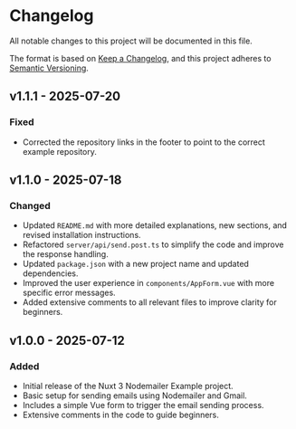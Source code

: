 # Changelog

All notable changes to this project will be documented in this file.

The format is based on [Keep a Changelog](https://keepachangelog.com/en/1.0.0/), and this project adheres
to [Semantic Versioning](https://semver.org/spec/v2.0.0.html).

## v1.1.1 - 2025-07-20

### Fixed

- Corrected the repository links in the footer to point to the correct example repository.

## v1.1.0 - 2025-07-18

### Changed

- Updated `README.md` with more detailed explanations, new sections, and revised installation instructions.
- Refactored `server/api/send.post.ts` to simplify the code and improve the response handling.
- Updated `package.json` with a new project name and updated dependencies.
- Improved the user experience in `components/AppForm.vue` with more specific error messages.
- Added extensive comments to all relevant files to improve clarity for beginners.

## v1.0.0 - 2025-07-12

### Added

- Initial release of the Nuxt 3 Nodemailer Example project.
- Basic setup for sending emails using Nodemailer and Gmail.
- Includes a simple Vue form to trigger the email sending process.
- Extensive comments in the code to guide beginners.
